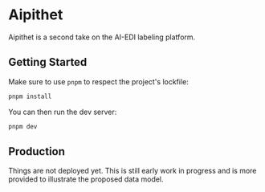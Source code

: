# Aipithet

Aipithet is a second take on the AI-EDI labeling platform.

## Getting Started

Make sure to use `pnpm` to respect the project's lockfile:

```bash
pnpm install
```

You can then run the dev server:

```bash
pnpm dev
```

## Production

Things are not deployed yet. This is still early work in progress and is more provided to illustrate
the proposed data model.
